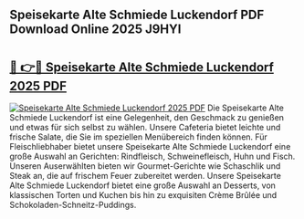 ## Speisekarte Alte Schmiede Luckendorf PDF Download Online 2025 J9HYI

# <h2><a href="http://gc73mo.nevu.top/?p=Speisekarte+Alte+Schmiede+Luckendorf">🔗 👉🔴 Speisekarte Alte Schmiede Luckendorf 2025 PDF</a></h2>

[![Speisekarte Alte Schmiede Luckendorf 2025 PDF](https://i.imgur.com/dBaPXMq.png)](http://gc73mo.nevu.top/?p=Speisekarte+Alte+Schmiede+Luckendorf)
Die Speisekarte Alte Schmiede Luckendorf ist eine Gelegenheit, den Geschmack zu genießen und etwas für sich selbst zu wählen. Unsere Cafeteria bietet leichte und frische Salate, die Sie im speziellen Menübereich finden können. Für Fleischliebhaber bietet unsere Speisekarte Alte Schmiede Luckendorf eine große Auswahl an Gerichten: Rindfleisch, Schweinefleisch, Huhn und Fisch. Unseren Auserwählten bieten wir Gourmet-Gerichte wie Schaschlik und Steak an, die auf frischem Feuer zubereitet werden. Unsere Speisekarte Alte Schmiede Luckendorf bietet eine große Auswahl an Desserts, von klassischen Torten und Kuchen bis hin zu exquisiten Crème Brûlée und Schokoladen-Schneitz-Puddings.
